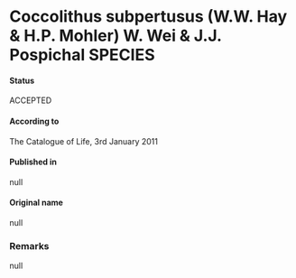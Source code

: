 Coccolithus subpertusus (W.W. Hay & H.P. Mohler) W. Wei & J.J. Pospichal SPECIES
=======

#### Status
ACCEPTED

#### According to
The Catalogue of Life, 3rd January 2011

#### Published in
null

#### Original name
null

### Remarks
null
